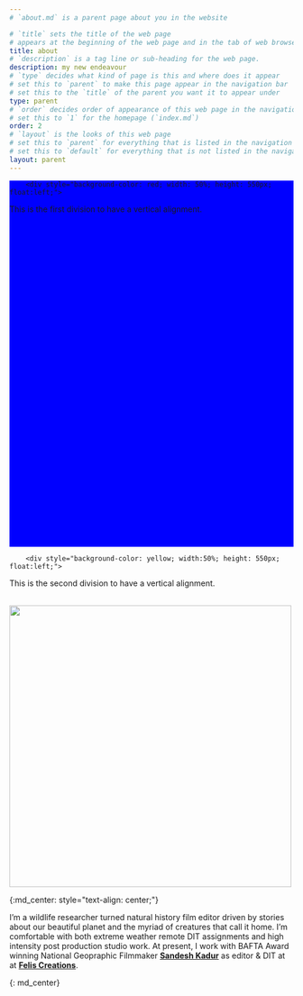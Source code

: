 ```yaml
---
# `about.md` is a parent page about you in the website

# `title` sets the title of the web page
# appears at the beginning of the web page and in the tab of web browsers
title: about
# `description` is a tag line or sub-heading for the web page.
description: my new endeavour
# `type` decides what kind of page is this and where does it appear
# set this to `parent` to make this page appear in the navigation bar
# set this to the `title` of the parent you want it to appear under
type: parent
# `order` decides order of appearance of this web page in the navigation bar
# set this to `1` for the homepage (`index.md`)
order: 2
# `layout` is the looks of this web page
# set this to `parent` for everything that is listed in the navigation bar
# set this to `default` for everything that is not listed in the navigation bar
layout: parent
---
```


[//]: # (I wanted this text centered so here is a hack using kramdown blocks.)

<div style="background-color: blue; width: 100%; height: 650px;">  
  
        <div style="background-color: red; width: 50%; height: 550px; float:left;">  
This is the first division to have a vertical alignment.  
        </div>  
  
        <div style="background-color: yellow; width:50%; height: 550px; float:left;">  
  This is the second division to have a vertical alignment.  
        </div>  
    </div>  
    
<img src="https://felis.in/wp-content/uploads/2022/09/Varun-1-1-2048x2048.jpg" width="500" height="500">

{:md_center: style="text-align: center;"}

I’m a wildlife researcher turned natural history film editor driven by stories about our beautiful planet and the myriad of creatures that call it home. I’m comfortable with both extreme weather remote DIT assignments and high intensity post production studio work. At present, I work with BAFTA Award winning National Geopraphic Filmmaker [**Sandesh Kadur**](https://en.wikipedia.org/wiki/Sandesh_Kadur) as editor & DIT at at [**Felis Creations**](https://www.felis.in).

{: md_center}

